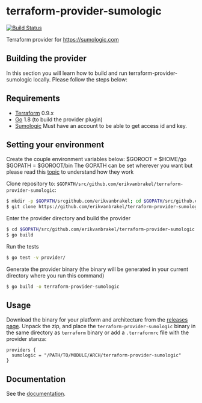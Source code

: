 # terraform-provider-sumologic
[![Build Status](https://travis-ci.org/erikvanbrakel/terraform-provider-sumologic.svg?branch=master)](https://travis-ci.org/erikvanbrakel/terraform-provider-sumologic)

Terraform provider for https://sumologic.com

## Building the provider

In this section you will learn how to build and run terraform-provider-sumologic locally. Please follow the steps below:

Requirements
------------

-	[Terraform](https://www.terraform.io/downloads.html) 0.9.x
-	[Go](https://golang.org/doc/install) 1.8 (to build the provider plugin)
- [Sumologic](https://www.sumologic.com/pricing/) Must have an account to be able to get access id and key.

Setting your environment
---------------------
Create the couple environment variables below:
$GOROOT = $HOME/go
$GOPATH = $GOROOT/bin
The GOPATH can be set wherever you want but please read this [topic](https://stackoverflow.com/questions/7970390/what-should-be-the-values-of-gopath-and-goroot) to understand how they work

Clone repository to: `$GOPATH/src/github.com/erikvanbrakel/terraform-provider-sumologic`:

```sh
$ mkdir -p $GOPATH/srcgithub.com/erikvanbrakel; cd $GOPATH/src/github.com/erikvanbrakel/
$ git clone https://github.com/erikvanbrakel/terraform-provider-sumologic.git
```

Enter the provider directory and build the provider

```sh
$ cd $GOPATH/src/github.com/erikvanbrakel/terraform-provider-sumologic
$ go build
```

Run the tests

```sh
$ go test -v provider/
```

Generate the provider binary (the binary will be generated in your current directory where you run this command)

```sh
$ go build -o terraform-provider-sumologic
```


## Usage
Download the binary for your platform and architecture from the [releases page](https://github.com/erikvanbrakel/terraform-provider-sumologic/releases). Unpack the zip, and place the `terraform-provider-sumologic` binary in the same directory as `terraform` binary or add a `.terraformrc` file with the provider stanza:

```hcl
providers {
  sumologic = "/PATH/TO/MODULE/ARCH/terraform-provider-sumologic"
}
```

## Documentation
See the [documentation][0].

[0]: docs/README.md
